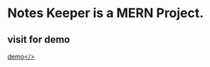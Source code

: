 <h1>Notes Keeper is a MERN Project.</h1>



## visit for demo
<a href ="https://vercel-test-api-client.vercel.app/login">demo</>
 
 
